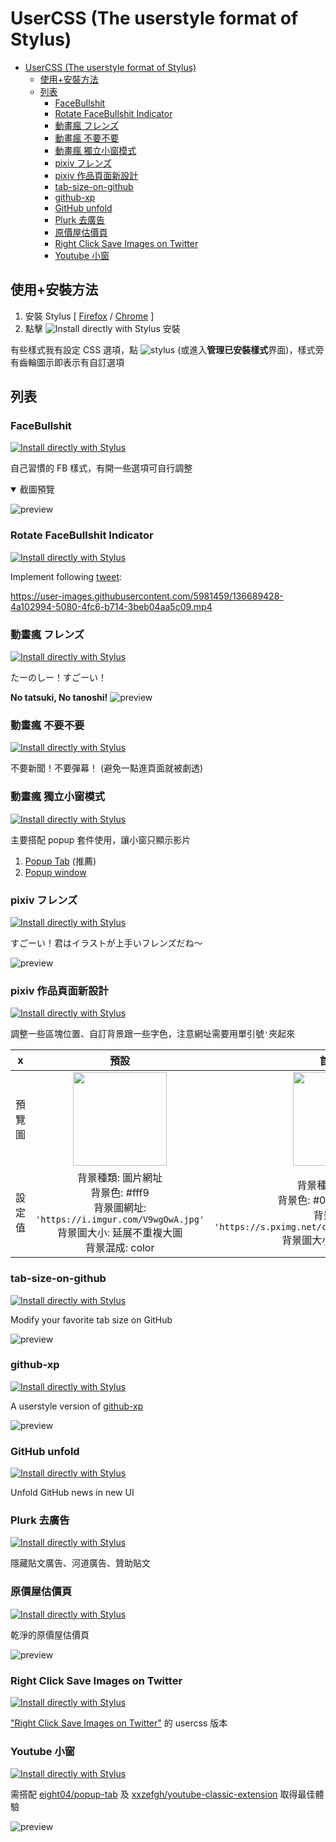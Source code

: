 # UserCSS (The userstyle format of Stylus)

- [UserCSS (The userstyle format of Stylus)](#usercss-the-userstyle-format-of-stylus)
  - [使用+安裝方法](#使用安裝方法)
  - [列表](#列表)
    - [FaceBullshit](#facebullshit)
    - [Rotate FaceBullshit Indicator](#rotate-facebullshit-indicator)
    - [動畫瘋 フレンズ](#動畫瘋-フレンズ)
    - [動畫瘋 不要不要](#動畫瘋-不要不要)
    - [動畫瘋 獨立小窗模式](#動畫瘋-獨立小窗模式)
    - [pixiv フレンズ](#pixiv-フレンズ)
    - [pixiv 作品頁面新設計](#pixiv-作品頁面新設計)
    - [tab-size-on-github](#tab-size-on-github)
    - [github-xp](#github-xp)
    - [GitHub unfold](#github-unfold)
    - [Plurk 去廣告](#plurk-去廣告)
    - [原價屋估價頁](#原價屋估價頁)
    - [Right Click Save Images on Twitter](#right-click-save-images-on-twitter)
    - [Youtube 小窗](#youtube-小窗)

## 使用+安裝方法

1. 安裝 Stylus [ [Firefox](https://addons.mozilla.org/en-US/firefox/addon/styl-us/) / [Chrome](https://chrome.google.com/webstore/detail/stylus/clngdbkpkpeebahjckkjfobafhncgmne) ]
2. 點擊 ![Install directly with Stylus](usercss-badge.svg) 安裝

有些樣式我有設定 CSS 選項，點 ![stylus](stylus-icon-16.png) (或進入**管理已安裝樣式**界面)，樣式旁有齒輪圖示即表示有自訂選項

## 列表

### FaceBullshit

[![Install directly with Stylus](usercss-badge.svg)](https://raw.githubusercontent.com/FlandreDaisuki/My-Browser-Extensions/master/usercss/FaceBullshit.user.css)

自己習慣的 FB 樣式，有開一些選項可自行調整

<details open>
  <summary>截圖預覽</summary>

![preview](FaceBullshit-v4.0.0.webp)

</details>

### Rotate FaceBullshit Indicator

[![Install directly with Stylus](usercss-badge.svg)](https://raw.githubusercontent.com/FlandreDaisuki/My-Browser-Extensions/master/usercss/RotateFaceBullshitIndicator.user.css)

Implement following [tweet](https://twitter.com/mrjacobbloom/status/1446651567772295169):

https://user-images.githubusercontent.com/5981459/136689428-4a102994-5080-4fc6-b714-3beb04aa5c09.mp4

### 動畫瘋 フレンズ

[![Install directly with Stylus](usercss-badge.svg)](https://raw.githubusercontent.com/FlandreDaisuki/My-Browser-Extensions/master/usercss/ani.gamer-japari-friends.user.css)

たーのしー！すごーい！

**No tatsuki, No tanoshi!**
![preview](ani.gamer-japari-friends.preview.jpg)

### 動畫瘋 不要不要

[![Install directly with Stylus](usercss-badge.svg)](https://raw.githubusercontent.com/FlandreDaisuki/My-Browser-Extensions/master/usercss/ani.gamer-no-news-no-danmaku.user.css)

不要新聞！不要彈幕！ (避免一點進頁面就被劇透)

### 動畫瘋 獨立小窗模式

[![Install directly with Stylus](usercss-badge.svg)](https://raw.githubusercontent.com/FlandreDaisuki/My-Browser-Extensions/master/usercss/ani.gamer-popup-mode.user.css)

主要搭配 popup 套件使用，讓小窗只顯示影片

1. [Popup Tab](https://addons.mozilla.org/firefox/addon/popup-tab/) (推薦)
2. [Popup window](https://addons.mozilla.org/firefox/addon/popup-window/)

### pixiv フレンズ

[![Install directly with Stylus](usercss-badge.svg)](https://raw.githubusercontent.com/FlandreDaisuki/My-Browser-Extensions/master/usercss/pixiv-japari-friends.user.css)

すごーい！君はイラストが上手いフレンズだね〜

![preview](pixiv-japari-friends.png)

### pixiv 作品頁面新設計

[![Install directly with Stylus](usercss-badge.svg)](https://raw.githubusercontent.com/FlandreDaisuki/My-Browser-Extensions/master/usercss/pixiv-custom-new-illust-page.user.css)

調整一些區塊位置、自訂背景跟一些字色，注意網址需要用單引號`'`夾起來

|x|預設|首頁樣式|
|:-:|:-:|:-:|
|預覽圖| <img src="pixiv-custom-new-illust-page.default.jpg" height="150"> |<img src="pixiv-custom-new-illust-page.index.jpg" height="150">|
|設定值| 背景種類: 圖片網址 <br> 背景色: #fff9<br> 背景圖網址: `'https://i.imgur.com/V9wgOwA.jpg'` <br> 背景圖大小: 延展不重複大圖 <br> 背景混成: color | 背景種類: 圖片網址 <br> 背景色: #00000000 (透明)<br> 背景圖網址: `'https://s.pximg.net/common/images/bg/uchu01.jpg'` <br> 背景圖大小: 原圖重複小圖 |

### tab-size-on-github

[![Install directly with Stylus](usercss-badge.svg)](https://raw.githubusercontent.com/FlandreDaisuki/My-Browser-Extensions/master/usercss/tab-size-on-github.user.css)

Modify your favorite tab size on GitHub

![preview](tab-size-on-github.gif)

### github-xp

[![Install directly with Stylus](usercss-badge.svg)](https://raw.githubusercontent.com/FlandreDaisuki/My-Browser-Extensions/master/usercss/github-xp.user.css)

A userstyle version of [github-xp](https://github.com/martenbjork/github-xp)

![preview](github-xp.jpg)

### GitHub unfold

[![Install directly with Stylus](usercss-badge.svg)](https://raw.githubusercontent.com/FlandreDaisuki/My-Browser-Extensions/master/usercss/github-unfold.user.css)

Unfold GitHub news in new UI

### Plurk 去廣告

[![Install directly with Stylus](usercss-badge.svg)](https://raw.githubusercontent.com/FlandreDaisuki/My-Browser-Extensions/master/usercss/Plurk-no-ads.user.css)

隱藏貼文廣告、河道廣告、贊助貼文

### 原價屋估價頁

[![Install directly with Stylus](usercss-badge.svg)](https://raw.githubusercontent.com/FlandreDaisuki/My-Browser-Extensions/master/usercss/coolpc-evaluate.user.css)

乾淨的原價屋估價頁

![preview](coolpc-evaluate.png)

### Right Click Save Images on Twitter

[![Install directly with Stylus](usercss-badge.svg)](https://raw.githubusercontent.com/FlandreDaisuki/My-Browser-Extensions/master/usercss/right-click-save-image-on-twitter.user.css)

["Right Click Save Images on Twitter"](https://greasyfork.org/scripts/20717) 的 usercss 版本

### Youtube 小窗

[![Install directly with Stylus](usercss-badge.svg)](https://raw.githubusercontent.com/FlandreDaisuki/My-Browser-Extensions/master/usercss/youtube-better-popup.user.css)

需搭配 [eight04/popup-tab](https://github.com/eight04/popup-tab) 及 [xxzefgh/youtube-classic-extension](https://github.com/xxzefgh/youtube-classic-extension) 取得最佳體驗

![preview](youtube-better-popup.preview.jpg)
